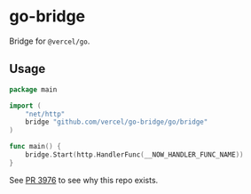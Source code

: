 # go-bridge

Bridge for `@vercel/go`.

## Usage

```go
package main

import (
	"net/http"
	bridge "github.com/vercel/go-bridge/go/bridge"
)

func main() {
	bridge.Start(http.HandlerFunc(__NOW_HANDLER_FUNC_NAME))
}

```

See [PR 3976](https://github.com/vercel/vercel/pull/3976) to see why this repo exists.
